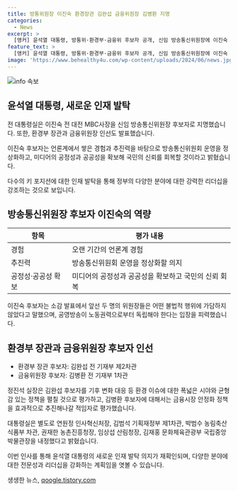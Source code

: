 ```yaml
---
title: 방통위원장 이진숙 환경장관 김완섭 금융위원장 김병환 지명
categories:
  - News
excerpt: >
  [앵커] 윤석열 대통령, 방통위·환경부·금융위 후보자 공개, 신임 방송통신위원장에 이진숙 전 대전 MBC 사장 지명. 김완섭, 김병환 금융위·환경부 장관 후보자로 지명. (연합뉴스)  요약: 윤석열 대통령이 새로운 방송통신위원장 후보자로 이진숙 전 대전 MBC 사장을 지명했다. 또한, 환경부 장관과 금융위원장 후보자도 공개되었는데, 이는 정부의 새로운 정책과 환경 대응에 관한 중요한 선택이었다.
feature_text: >
  [앵커] 윤석열 대통령, 방통위·환경부·금융위 후보자 공개, 신임 방송통신위원장에 이진숙 전 대전 MBC 사장 지명. 김완섭, 김병환 금융위·환경부 장관 후보자로 지명. (연합뉴스)  요약: 윤석열 대통령이 새로운 방송통신위원장 후보자로 이진숙 전 대전 MBC 사장을 지명했다. 또한, 환경부 장관과 금융위원장 후보자도 공개되었는데, 이는 정부의 새로운 정책과 환경 대응에 관한 중요한 선택이었다.
image: 'https://www.behealthy4u.com/wp-content/uploads/2024/06/news.jpg'
---
```


<p><img src="https://www.behealthy4u.com/wp-content/uploads/2024/06/news.jpg" alt="info 속보" /></p>

<h2 data-ke-size="size26">윤석열 대통령, 새로운 인재 발탁</h2>

<p>전 대통령실은 이진숙 전 대전 MBC사장을 신임 방송통신위원장 후보자로 지명했습니다. 또한, 환경부 장관과 금융위원장 인선도 발표했습니다.</p>

<p data-ke-size="size16">이진숙 후보자는 언론계에서 쌓은 경험과 추진력을 바탕으로 방송통신위원회 운영을 정상화하고, 미디어의 공정성과 공공성을 확보해 국민의 신뢰를 회복할 것이라고 밝혔습니다.</p>

<p data-ke-size="size16">다수의 키 포지션에 대한 인재 발탁을 통해 정부의 다양한 분야에 대한 강력한 리더십을 강조하는 것으로 보입니다.</p>

<h2 data-ke-size="size24">방송통신위원장 후보자 이진숙의 역량</h2>

<table>
    <thead>
        <tr>
            <th>항목</th>
            <th>평가 내용</th>
        </tr>
    </thead>
    <tbody>
        <tr>
            <td>경험</td>
            <td>오랜 기간의 언론계 경험</td>
        </tr>
        <tr>
            <td>추진력</td>
            <td>방송통신위원회 운영을 정상화할 의지</td>
        </tr>
        <tr>
            <td>공정성·공공성 확보</td>
            <td>미디어의 공정성과 공공성을 확보하고 국민의 신뢰 회복</td>
        </tr>
    </tbody>
</table>

<p data-ke-size="size16">이진숙 후보자는 소감 발표에서 앞선 두 명의 위원장들은 어떤 불법적 행위에 가담하지 않았다고 말했으며, 공영방송이 노동권력으로부터 독립해야 한다는 입장을 피력했습니다.</p>

<h2 data-ke-size="size24">환경부 장관과 금융위원장 후보자 인선</h2>

<ul>
    <li>환경부 장관 후보자: 김완섭 전 기재부 제2차관</li>
    <li>금융위원장 후보자: 김병환 전 기재부 1차관</li>
</ul>

<p data-ke-size="size16">정진석 실장은 김완섭 후보자를 기후 변화 대응 등 환경 이슈에 대한 폭넓은 시야와 균형감 있는 정책을 펼칠 것으로 평가하고, 김병환 후보자에 대해서는 금융시장 안정화 정책을 효과적으로 추진해나갈 적임자로 평가했습니다.</p>

<p data-ke-size="size16">대통령실은 별도로 연원정 인사혁신처장, 김범석 기획재정부 제1차관, 박범수 농림축산식품부 차관, 권재한 농촌진흥청장, 임상섭 산림청장, 김재홍 문화체육관광부 국립중앙박물관장을 내정했다고 밝혔습니다.</p>

<p data-ke-size="size16">이번 인사를 통해 윤석열 대통령의 새로운 인재 발탁 의지가 재확인되며, 다양한 분야에 대한 전문성과 리더십을 강화하는 계획임을 엿볼 수 있습니다.</p>
생생한 뉴스, <a href="https://qoogle.tistory.com" rel="dofollow">qoogle.tistory.com</a>


